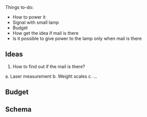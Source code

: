 Things to-do:

- How to power it
- Signal with small lamp
- Budget
- How get the idea if mail is there
- Is it possible to give power to the lamp only when mail is there





## Ideas

1. How to find out if the mail is there?

a. Laser measurement
b. Weight scales
c. ...

## Budget



## Schema
